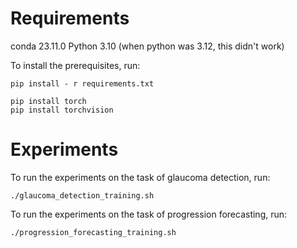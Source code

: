 # Requirements

conda 23.11.0
Python 3.10 (when python was 3.12, this didn't work)

To install the prerequisites, run:

```
pip install - r requirements.txt

pip install torch
pip install torchvision

```

# Experiments

To run the experiments on the task of glaucoma detection, run:

```
./glaucoma_detection_training.sh
```

To run the experiments on the task of progression forecasting, run:

```
./progression_forecasting_training.sh
```
